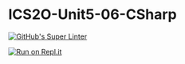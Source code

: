 # ICS2O-Unit5-06-CSharp

[![GitHub's Super Linter](https://github.com/Kenny-Le-281/ICS2O-Unit5-06-CSharp/workflows/GitHub's%20Super%20Linter/badge.svg)](https://github.com/Kenny-Le-281/ICS2O-Unit5-06-CSharp/actions)

[![Run on Repl.it](https://repl.it/badge/github/Kenny-Le-281/ICS2O-Unit5-06-CSharp)](https://repl.it/github/Kenny-Le-281/ICS2O-Unit5-06-CSharp)
